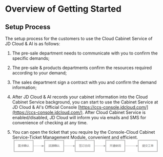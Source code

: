 # Overview of Getting Started
## Setup Process
The setup process for the customers to use the Cloud Cabinet Service of JD Cloud & AI is as follows:

1. The pre-sale department needs to communicate with you to confirm the specific demands;

2. The pre-sale & products departments confirm the resources required according to your demand;

3. The sales department sign a contract with you and confirm the demand information;

4. After JD Cloud & AI records your cabinet information into the Cloud Cabinet Service background, you can start to use the Cabinet Service at JD Cloud & AI's Official Console [https://ccs-console.jdcloud.com/](https://ccs-console.jdcloud.com/). After Cloud Cabinet Service is enabled/disabled, JD Cloud will inform you via emails and SMS for convenience of checking at any time.

5. You can open the ticket that you require by the Console-Cloud Cabinet Service-Ticket Management Module, convenient and efficient.
![](https://github.com/jdcloudcom/cn/blob/cn-Cloud-Cabinet-Service/image/Hyper-Converged-IDC/Cloud-Cabinet-Service/CCS001.png)



